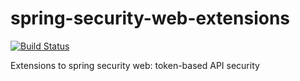 # spring-security-web-extensions

[![Build Status](https://travis-ci.org/IssamMaamria/spring-security-web-extensions.svg)](https://travis-ci.org/IssamMaamria/spring-security-web-extensions)

Extensions to spring security web: token-based API security
